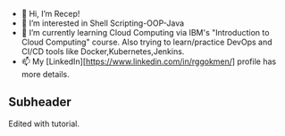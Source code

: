 - 👋 Hi, I’m Recep!
- 👀 I’m interested in Shell Scripting-OOP-Java
- 🌱 I’m currently learning Cloud Computing via IBM's "Introduction to Cloud Computing" course. Also trying to learn/practice DevOps and CI/CD tools like Docker,Kubernetes,Jenkins.
- 📫 My [LinkedIn][https://www.linkedin.com/in/rggokmen/] profile has more details.

## Subheader


Edited with tutorial.
